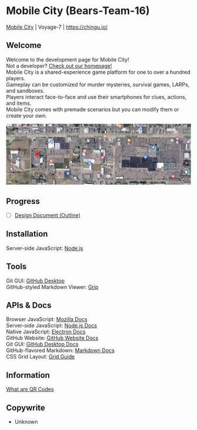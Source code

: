 # Mobile City (Bears-Team-16)
[Mobile City](https://github.com/chingu-voyage7/Bears-Team-16) | Voyage-7 | https://chingu.io/

## Welcome
Welcome to the development page for Mobile City!  
Not a developer? [Check out our homepage!](README.md)  
Mobile City is a shared-experience game platform for one to over a hundred players.  
Gameplay can be customized for murder mysteries, survival games, LARPs, and sandboxes.  
Players interact face-to-face and use their smartphones for clues, actions, and items.  
Mobile City comes with premade scenarios but you can modify them or create your own.  

![example map](images/example.png)  

## Progress
- [ ] [Design Document (Outline)](OUTLINE.md)  

## Installation
Server-side JavaScript: [Node.js](https://nodejs.org/en/)  

## Tools
Git GUI: [GitHub Desktop](https://desktop.github.com/)  
GitHub-styled Markdown Viewer: [Grip](https://github.com/joeyespo/grip)  

## APIs & Docs
Browser JavaScript: [Mozilla Docs](https://developer.mozilla.org/en-US/docs/Web/JavaScript/Guide)  
Server-side JavaScript: [Node.js Docs](https://nodejs.org/dist/latest/docs/api/)  
Native JavaScript: [Electron Docs](https://electronjs.org/docs)  
GitHub Website: [GitHub Website Docs](https://help.github.com/)  
Git GUI: [GitHub Desktop Docs](https://help.github.com/desktop/guides/)  
GitHub-flavored Markdown: [Markdown Docs](https://help.github.com/articles/basic-writing-and-formatting-syntax/)  
CSS Grid Layout: [Grid Guide](https://css-tricks.com/snippets/css/complete-guide-grid/)  

## Information
[What are QR Codes](https://en.wikipedia.org/wiki/QR_code)  

## Copywrite
- Unknown  